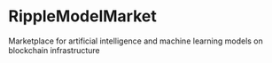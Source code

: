 # RippleModelMarket
Marketplace for artificial intelligence and machine learning models on blockchain infrastructure
